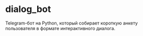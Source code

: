 # dialog_bot
Telegram-бот на Python, который собирает короткую анкету пользователя в формате интерактивного диалога.
